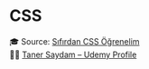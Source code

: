 # CSS

🎓 Source: [Sıfırdan CSS Öğrenelim](https://www.udemy.com/course/sfrdan-css-ogrenelim/) <br>
👨‍🏫 [Taner Saydam – Udemy Profile](https://www.udemy.com/user/taner-saydam/)
